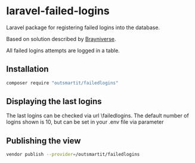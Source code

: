 # laravel-failed-logins
Laravel package for registering failed logins into the database.

Based on solution described by [Brayniverse](https://brayniverse.com/monitoring-failed-login-attempts-with-laravel.html).

All failed logins attempts are logged in a table.

## Installation

```bash
composer require "outsmartit/failedlogins"
```

## Displaying the last logins

The last logins can be checked via url \failedlogins.  The default number of logins shown is 10, but can be set in your .env file via parameter 

## Publishing the view

```bash
vendor publish --provider=/outsmartit/failedlogins
```
